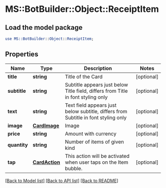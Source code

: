 # MS::BotBuilder::Object::ReceiptItem

## Load the model package
```perl
use MS::BotBuilder::Object::ReceiptItem;
```

## Properties
Name | Type | Description | Notes
------------ | ------------- | ------------- | -------------
**title** | **string** | Title of the Card | [optional] 
**subtitle** | **string** | Subtitle appears just below Title field, differs from Title in font styling only | [optional] 
**text** | **string** | Text field appears just below subtitle, differs from Subtitle in font styling only | [optional] 
**image** | [**CardImage**](CardImage.md) | Image | [optional] 
**price** | **string** | Amount with currency | [optional] 
**quantity** | **string** | Number of items of given kind | [optional] 
**tap** | [**CardAction**](CardAction.md) | This action will be activated when user taps on the Item bubble. | [optional] 

[[Back to Model list]](../README.md#documentation-for-models) [[Back to API list]](../README.md#documentation-for-api-endpoints) [[Back to README]](../README.md)


